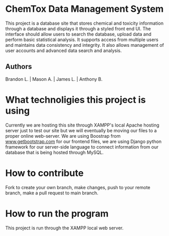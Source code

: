 # ChemTox Data Management System

This project is a database site that stores chemical and toxicity information through a database and displays it through a styled front end UI. The interface should allow users to search the database, upload data and perform basic statistical analysis. It supports access from multiple users and maintains data consistency and integrity. It also allows management of user accounts and advanced data search and analysis.

## Authors

Brandon L.	|	Mason A.	|	James L.	|	Anthony B.

# What technoligies this project is using 

Currently we are hosting this site through XAMPP's local Apache hosting server just to test our site but we will eventually be moving our files to a proper online web-server. We are using Boostrap from www.getbootstrap.com for our frontend files, we are using Django python framework for our server-side language to connect information from our database that is being hosted through MySQL.

# How to contribute

Fork to create your own branch, make changes, push to your remote branch, make a pull request to main branch.

# How to run the program

This project is run through the XAMPP local web server.
